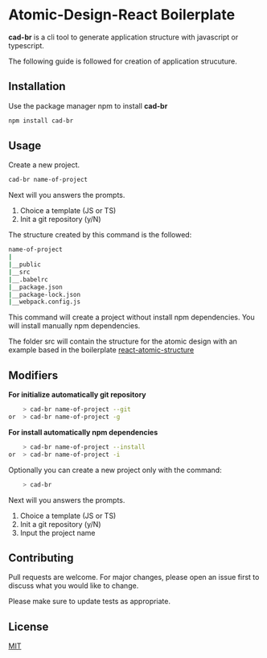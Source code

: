 # Atomic-Design-React Boilerplate

**cad-br** is a cli tool to generate application structure with javascript or typescript.

The following guide is followed for creation of application strucuture.

## Installation

Use the package manager npm to install **cad-br**

```bash
npm install cad-br
```

## Usage

Create a new project.
```bash
cad-br name-of-project
```
Next will you answers the prompts.

1. Choice a template (JS or TS)
2. Init a git repository (y/N) 

The structure created by this command is the followed:
```bash
name-of-project
|
|__public
|__src
|__.babelrc
|__package.json
|__package-lock.json
|__webpack.config.js

```

This command will create a project without install npm dependencies.
You will install manually npm dependencies.

The folder src will contain the structure for the atomic design with an example based in the boilerplate [react-atomic-structure](https://github.com/Rulox/react-atomic-structure)

## Modifiers
**For initialize automatically git repository**

```bash
    > cad-br name-of-project --git 
or  > cad-br name-of-project -g

```
**For install automatically npm dependencies**

```bash
    > cad-br name-of-project --install
or  > cad-br name-of-project -i

```
Optionally you can create a new project only with the command:
```bash
    > cad-br

```
Next will you answers the prompts.

1. Choice a template (JS or TS)
2. Init a git repository (y/N) 
3. Input the project name

## Contributing
Pull requests are welcome. For major changes, please open an issue first to discuss what you would like to change.

Please make sure to update tests as appropriate.

## License
[MIT](https://choosealicense.com/licenses/mit/)
